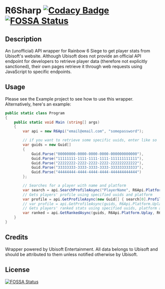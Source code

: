# R6Sharp [![Codacy Badge](https://api.codacy.com/project/badge/Grade/02ef54cb799443bab57ebb543fa78778)](https://app.codacy.com/manual/SergeantSerk/R6Sharp?utm_source=github.com&utm_medium=referral&utm_content=SergeantSerk/R6Sharp&utm_campaign=Badge_Grade_Dashboard) [![FOSSA Status](https://app.fossa.io/api/projects/git%2Bgithub.com%2FSergeantSerk%2FR6Sharp.svg?type=shield)](https://app.fossa.io/projects/git%2Bgithub.com%2FSergeantSerk%2FR6Sharp?ref=badge_shield)
## Description
An (unofficial) API wrapper for Rainbow 6 Siege to get player stats from Ubisoft's website. Although Ubisoft does not provide an official API endpoint for developers to retrieve player data (therefore not explicitly sanctioned), their own pages retrieve it through web requests using JavaScript to specific endpoints.
## Usage
Please see the Example project to see how to use this wrapper. Alternatively, here's an example:
```csharp
public static class Program
{
    public static void Main (string[] args)
    {
        var api = new R6Api("email@email.com", "somepassword");

        // if you want to retrieve some specific uuids, enter like so
        var guids = new Guid[]
        {
            Guid.Parse("00000000-0000-0000-0000-000000000000"),
            Guid.Parse("11111111-1111-1111-1111-111111111111"),
            Guid.Parse("22222222-2222-2222-2222-222222222222"),
            Guid.Parse("33333333-3333-3333-3333-333333333333"),
            Guid.Parse("44444444-4444-4444-4444-444444444444")
        };

        // Searches for a player with name and platform
        var search = api.SearchProfileAsync("PlayerName", R6Api.Platform.Uplay).Result;
        // Gets players' profile using specified uuids and platform
        var profile = api.GetProfileAsync(new Guid[] { search[0].ProfileId }, R6Api.Platform.Uplay).Result;
        // var profile = api.GetProfileAsync(guids, R6Api.Platform.Uplay).Result;
        // Gets players' ranked stats using specified uuids, platform and region
        var ranked = api.GetRankedAsync(guids, R6Api.Platform.Uplay, R6Api.Region.EMEA).Result;
    }
}
```
## Credits
Wrapper powered by Ubisoft Entertainment. All data belongs to Ubisoft and should be attributed to them unless notified otherwise by Ubisoft.
## License
[![FOSSA Status](https://app.fossa.io/api/projects/git%2Bgithub.com%2FSergeantSerk%2FR6Sharp.svg?type=large)](https://app.fossa.io/projects/git%2Bgithub.com%2FSergeantSerk%2FR6Sharp?ref=badge_large)
